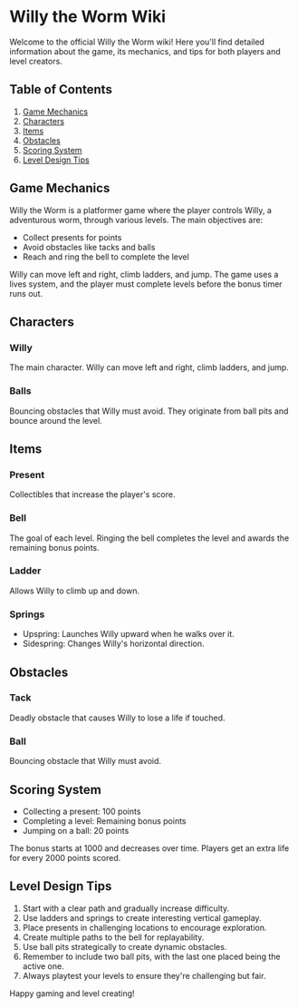 # Willy the Worm Wiki

Welcome to the official Willy the Worm wiki! Here you'll find detailed information about the game, its mechanics, and tips for both players and level creators.

## Table of Contents

1. [Game Mechanics](#game-mechanics)
2. [Characters](#characters)
3. [Items](#items)
4. [Obstacles](#obstacles)
5. [Scoring System](#scoring-system)
6. [Level Design Tips](#level-design-tips)

## Game Mechanics

Willy the Worm is a platformer game where the player controls Willy, a adventurous worm, through various levels. The main objectives are:

- Collect presents for points
- Avoid obstacles like tacks and balls
- Reach and ring the bell to complete the level

Willy can move left and right, climb ladders, and jump. The game uses a lives system, and the player must complete levels before the bonus timer runs out.

## Characters

### Willy
The main character. Willy can move left and right, climb ladders, and jump.

### Balls
Bouncing obstacles that Willy must avoid. They originate from ball pits and bounce around the level.

## Items

### Present
Collectibles that increase the player's score.

### Bell
The goal of each level. Ringing the bell completes the level and awards the remaining bonus points.

### Ladder
Allows Willy to climb up and down.

### Springs
- Upspring: Launches Willy upward when he walks over it.
- Sidespring: Changes Willy's horizontal direction.

## Obstacles

### Tack
Deadly obstacle that causes Willy to lose a life if touched.

### Ball
Bouncing obstacle that Willy must avoid.

## Scoring System

- Collecting a present: 100 points
- Completing a level: Remaining bonus points
- Jumping on a ball: 20 points

The bonus starts at 1000 and decreases over time. Players get an extra life for every 2000 points scored.

## Level Design Tips

1. Start with a clear path and gradually increase difficulty.
2. Use ladders and springs to create interesting vertical gameplay.
3. Place presents in challenging locations to encourage exploration.
4. Create multiple paths to the bell for replayability.
5. Use ball pits strategically to create dynamic obstacles.
6. Remember to include two ball pits, with the last one placed being the active one.
7. Always playtest your levels to ensure they're challenging but fair.

Happy gaming and level creating!
